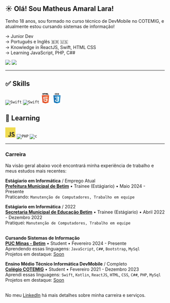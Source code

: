 ## ☀ Olá! Sou <strong>Matheus Amaral Lara!</strong>

Tenho 18 anos, sou formado no curso técnico de DevMobile no COTEMIG, e atualmente estou cursando sistemas de informação!

-> Junior Dev <br> -> Português e Inglês 🇧🇷 🇺🇸 <br>
-> Knowledge in ReactJS, Swift, HTML CSS <br> -> Learning JavaScript, PHP, C##

<p align="left">

  <a href="https://www.linkedin.com/in/matheus-amaral-lara-6a3395271/" alt="Linkedin">
  <img src="https://img.shields.io/badge/-Linkedin-0e76a8?style=flat-square&logo=Linkedin&logoColor=white&link=LINK-DO-SEU-LINKEDIN" /></a>

  <a href="https://www.instagram.com/tfx_pc/" alt="Instagram">
  <img src="https://img.shields.io/badge/-Instagram-DF0174?style=flat-square&labelColor=DF0174&logo=instagram&logoColor=white&link=LINK-DO-SEU-INSTAGRAM"/></a>
</p>  

----

## ✅ Skills

<code><img height="32" src="https://upload.wikimedia.org/wikipedia/commons/thumb/a/a7/React-icon.svg/2300px-React-icon.svg.png" alt="Swift"/></code>
<code><img height="32" src="https://cdn-icons-png.flaticon.com/512/5968/5968371.png" alt="Swift"/></code>
<code><img height="32" src="https://raw.githubusercontent.com/github/explore/80688e429a7d4ef2fca1e82350fe8e3517d3494d/topics/html/html.png" alt="HTML5"/></code>
<code><img height="32" src="https://raw.githubusercontent.com/github/explore/80688e429a7d4ef2fca1e82350fe8e3517d3494d/topics/css/css.png" alt="CSS"/></code>
</code>

## 🔰 Learning
<code><img height="32" src="https://raw.githubusercontent.com/github/explore/80688e429a7d4ef2fca1e82350fe8e3517d3494d/topics/javascript/javascript.png" alt="Javascript"/></code>
<code><img height="32" src="https://cdn.iconscout.com/icon/free/png-256/php-27-226042.png?f=webp&w=256" alt="PHP"/></code>
<code><img height="32" src="https://cdn.iconscout.com/icon/free/png-512/c-programming-569564.png" alt="c"/></code>
  
---

### Carreira
Na visão geral abaixo você encontrará minha experiência de trabalho e meus estudos mais recentes:



**Estágiario em Informática** / Emprego Atual \
[**Prefeitura Municipal de Betim**](https://www.betim.mg.gov.br/) • Trainee (Estágiario) • Maio 2024 - Presente \
Praticando: `Manutenção de Computadores, Trabalho em equipe` 

**Estágiario em Informática** / 2022 \
[**Secretaria Municipal de Educação Betim**](https://www.betim.mg.gov.br/) • Trainee (Estágiario) • Abril 2022 - Dezembro 2022 \
Pratiquei: `Manutenção de Computadores, Trabalho em equipe` \
<br/>

**Cursando Sistemas de Informação** \
[**PUC Minas - Betim**](https://www.pucminas.br/unidade/betim/Paginas/default.aspx) • Student • Fevereiro 2024 - Presente \
Aprendendo essas linguagens: `JavaScript`, `C##`, `Bootstrap`, `MySql` \
Projetos em destaque: [Soon]()

**Ensino Médio Técnico Informática DevMobile** / Completo \
[**Colégio COTEMIG**](https://www.cotemig.com.br/) • Student • Fevereiro 2021 - Dezembro 2023 \
Aprendi essas linguagens: `Swift`, `Kotlin`, `ReactJS`, `HTML`, `CSS`, `C##`, `PHP`, `MySql` \
Projetos em destaque: [Soon]()
<br/>
<br/>

No meu [LinkedIn](https://www.linkedin.com/in/matheus-amaral-lara-6a3395271/) há mais detalhes sobre minha carreira e serviços.


